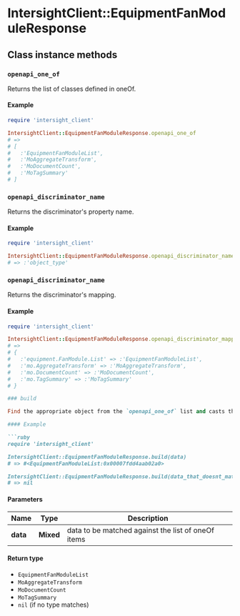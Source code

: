 # IntersightClient::EquipmentFanModuleResponse

## Class instance methods

### `openapi_one_of`

Returns the list of classes defined in oneOf.

#### Example

```ruby
require 'intersight_client'

IntersightClient::EquipmentFanModuleResponse.openapi_one_of
# =>
# [
#   :'EquipmentFanModuleList',
#   :'MoAggregateTransform',
#   :'MoDocumentCount',
#   :'MoTagSummary'
# ]
```

### `openapi_discriminator_name`

Returns the discriminator's property name.

#### Example

```ruby
require 'intersight_client'

IntersightClient::EquipmentFanModuleResponse.openapi_discriminator_name
# => :'object_type'
```

### `openapi_discriminator_name`

Returns the discriminator's mapping.

#### Example

```ruby
require 'intersight_client'

IntersightClient::EquipmentFanModuleResponse.openapi_discriminator_mapping
# =>
# {
#   :'equipment.FanModule.List' => :'EquipmentFanModuleList',
#   :'mo.AggregateTransform' => :'MoAggregateTransform',
#   :'mo.DocumentCount' => :'MoDocumentCount',
#   :'mo.TagSummary' => :'MoTagSummary'
# }

### build

Find the appropriate object from the `openapi_one_of` list and casts the data into it.

#### Example

```ruby
require 'intersight_client'

IntersightClient::EquipmentFanModuleResponse.build(data)
# => #<EquipmentFanModuleList:0x00007fdd4aab02a0>

IntersightClient::EquipmentFanModuleResponse.build(data_that_doesnt_match)
# => nil
```

#### Parameters

| Name | Type | Description |
| ---- | ---- | ----------- |
| **data** | **Mixed** | data to be matched against the list of oneOf items |

#### Return type

- `EquipmentFanModuleList`
- `MoAggregateTransform`
- `MoDocumentCount`
- `MoTagSummary`
- `nil` (if no type matches)

